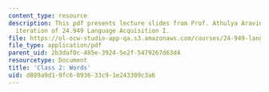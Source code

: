 ```yaml
---
content_type: resource
description: This pdf presents lecture slides from Prof. Athulya Aravind's fall 2020
  iteration of 24.949 Language Acquisition I.
file: https://ol-ocw-studio-app-qa.s3.amazonaws.com/courses/24-949-language-acquisition-i-fall-2020/d889a9d19fc6093633c91e243309c3a6_MIT24_949f20_lec2.pdf
file_type: application/pdf
parent_uid: 2b3daf0c-485e-3924-5e2f-5479267d63d4
resourcetype: Document
title: 'Class 2: Words'
uid: d889a9d1-9fc6-0936-33c9-1e243309c3a6
---
```


